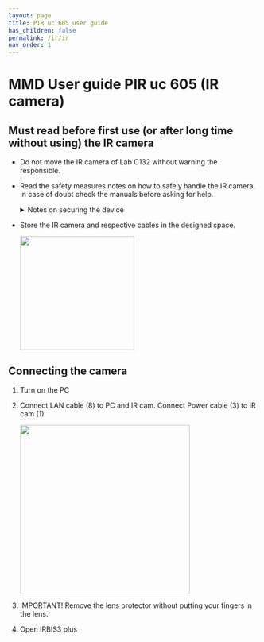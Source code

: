 ```yaml
---
layout: page
title: PIR uc 605 user guide
has_children: false
permalink: /ir/ir
nav_order: 1
---
```


# MMD User guide PIR uc 605 (IR camera)

## Must read before first use (or after long time without using) the IR camera

- Do not move the IR camera of Lab C132 without warning the responsible.

- Read the safety measures notes on how to safely handle the IR camera. In case of doubt check the manuals before asking for help.
  
  <details>
        <summary>Notes on securing the device</summary>
  <p> 1. The PIR uc 605 is an optical measuring device. Handle it with care. Avoid soiling, especially on the optical surfaces.</p>
  <p> 2. Depending on the design of the lens interface, the device comes with protection class IP40 (screw thread). </p>
  <p> 3. Please note the information given in the technical data (see chapter 4 Dimensions – page 6) and in the Quick Start Guide (see chapter 7 Quick Start – page 10 ff.) for use, storage and transport of the device. </p>
  <p> 4. When transporting the PIR uc 605, use only the supplied transportation case* or transport packaging*.</p>
  <p> 5. Please note that opening the housing of the camera is only reserved to the manufacturer. Any manipulation by other persons is not permitted and will invalidate the warranty. </p>
  <p> 6. Only use accessories or spare parts explicitly recommended by the manufacturer for the PIR uc 605. Otherwise, malfunction or damage may occur. Warranty claims are excluded for any resulting damage. </p>
  <p> 7. The PIR uc 605 must not be directed directly at the sun or other sources of high radiation (e.g. laser), either when in operation or switched off, as this may cause irreversible modifications to the microbolometer detector. The origin of these modifications can be clearly identified. The manufacturer does not accept any guarantee for damage caused in this way. </p>
  <p> 8. Furthermore, it is essential to prevent the sun or other high‐energy radiation sources from entering the field of view of PIR uc 605 indirectly via reflecting surfaces! </p>
  <p> 9. When not in use, always attach the lens cap supplied with the PIR uc 605. </p>
  <p> 10. Do not remove the lenses in rooms with high dust exposure or humidity, as the specified degree of protection cannot be guaranteed when the lens is removed. </p>
  </details>
  

- Store the IR camera and respective cables in the designed space.
  
  <img title="" src="/documentation/img/2023-01-16-13-56-48-image.png" alt="" width="229" data-align="center">

## Connecting the camera

1. Turn on the PC

2. Connect LAN cable (8) to PC and IR cam. Connect Power cable (3) to IR cam (1)
   
   <img title="" src="/documentation/img/2023-01-16-14-00-37-image.png" alt="" width="341" data-align="center">

3. IMPORTANT! Remove the lens protector without putting your fingers in the lens.

4. Open IRBIS3 plus
